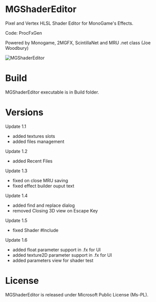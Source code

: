 # MGShaderEditor

Pixel and Vertex HLSL Shader Editor for MonoGame's Effects.

Code: ProcFxGen

Powered by Monogame, 2MGFX, ScintillaNet and MRU .net class (Joe Woodbury)

![MGShaderEditor](https://procfxgen.files.wordpress.com/2016/09/mgshadereditorv1_6.png)

# Build

MGShaderEditor executable is in Build folder.


# Versions

Update 1.1
 - added textures slots
 - added files management
 
Update 1.2
 - added Recent Files

Update 1.3
 - fixed on close MRU saving
 - fixed effect builder ouput text

Update 1.4
 - added find and replace dialog
 - removed Closing 3D view on Escape Key

Update 1.5
 - fixed Shader #Include

Update 1.6
 - added float parameter support in .fx for UI
 - added texture2D parameter support in .fx for UI
 - added parameters view for shader test

# License

MGShaderEditor is released under Microsoft Public License (Ms-PL).
